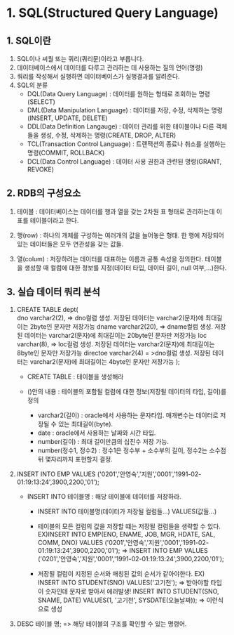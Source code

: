 # 1. SQL(Structured Query Language)
## 1. SQL이란
1. SQL이나 씨퀄 또는 쿼리(쿼리문)이라고 부릅니다.
2. 데이터베이스에서 데이터를 다루고 관리하는 데 사용하는 질의 언어(명령)
3. 쿼리를 작성해서 실행하면 데이터베이스가 실행결과를 알려준다.
4. SQL의 분류
    - DQL(Data Query Language) : 데이터를 원하는 형태로 조회하는 명령(SELECT)
    - DML(Data Manipulation Language) : 데이터를 저장, 수정, 삭제하는 명령(INSERT, UPDATE, DELETE)
    - DDL(Data Definition Langauge) : 데이터 관리를 위한 테이블이나 다른 객체들을 생성, 수정, 삭제하는 명령(CREATE, DROP, ALTER)
    - TCL(Transaction Control Language) : 트랜잭션의 종료나 취소를 실행하는 명령(COMMIT, ROLLBACK)
    - DCL(Data Control Language) : 데이터 사용 권한과 관련된 명령(GRANT, REVOKE)

## 2. RDB의 구성요소

1. 테이블 : 데이터베이스는 데이터를 행과 열을 갖는 2차원 표 형태로 관리하는데 이 표를 테이블이라고 한다.

2. 행(row) : 하나의 개체를 구성하는 여러개의 값을 늘어놓은 형태. 한 행에 저장되어있는 데이터들은 모두 연관성을 갖는 값들.

3. 열(colum) : 저장하려는 데이터를 대표하는 이름과 공통 속성을 정의한다. 테이블을 생성할 때 컬럼에 대한 정보를 지정(데이터 타입, 데이터 길이, null 여부,...)한다.

## 3. 실습 데이터 쿼리 분석

1. CREATE TABLE dept(    
    dno varchar2(2), => dno컬럼 생성. 저장된 데이터는 varchar2(문자)에 최대길이는 2byte인 문자만 저장가능
    dname varchar2(20), => dname컬럼 생성. 저장된 데이터는 varchar2(문자)에 최대길이는 20byte인 문자만 저장가능
    loc varchar(8), => loc컬럼 생성. 저장된 데이터는 varchar2(문자)에 최대길이는 8byte인 문자만 저장가능
    directoe varchar2(4) = >dno컬럼 생성. 저장된 데이터는 varchar2(문자)에 최대길이는 4byte인 문자만 저장가능
    );
    - CREATE TABLE : 테이블을 생성해라
    
    - ()안의 내용 : 테이블의 포함될 컬럼에 대한 정보(저장될 데이터의 타입, 길이)를 정의
        - varchar2(길이) : oracle에서 사용하는 문자타입. 매개변수는 데이터로 저장될 수 있는 최대길이(byte).
        - date : oracle에서 사용하는 날짜와 시간 타입.
        - number(길이) : 최대 길이만큼의 십진수 저장 가능.
        - number(정수1, 정수2) : 정수1은 정수부 + 소수부의 길이, 정수2는 소수점 뒤 몇자리까지 표현할지 결정.

2. INSERT INTO EMP VALUES  ('0201','안영숙','지원','0001','1991-02-01:19:13:24',3900,2200,'01');
   
    - INSERT INTO 테이블명 : 해당 테이블에 데이터를 저장하라.
        
        - INSERT INTO 테이블명(데이터가 저장될 컬럼들...)
          VALUES(값들...)
        
        - 테이블의 모든 컬럼의 값을 저장할 떄는 저장될 컬럼들을 생략할 수 있다.
        EX)INSERT INTO EMP(ENO, ENAME, JOB, MGR, HDATE, SAL, COMM, DNO) VALUES  ('0201','안영숙','지원','0001','1991-02-01:19:13:24',3900,2200,'01');
        => INSERT INTO EMP VALUES  ('0201','안영숙','지원','0001','1991-02-01:19:13:24',3900,2200,'01');

        - 저장될 컬럼이 지정된 순서와 매칭된 값의 순서가 같아야한다.
        EX) INSERT INTO STUDENT(SNO) VALUES('고기천'); => 받아야할 타입이 숫자인데 문자로 받아서 에러발생!
            INSERT INTO STUDENT(SNO, SNAME, DATE) VALUES(1, '고기천', SYSDATE(오늘날짜)); => 이런식으로 생성

3. DESC 테이블 명; => 해당 테이블의 구조를 확인할 수 있는 명령어.
         
